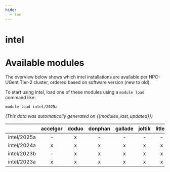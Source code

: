 ```yaml
---
hide:
  - toc
---
```


intel
=====

# Available modules


The overview below shows which intel installations are available per HPC-UGent Tier-2 cluster, ordered based on software version (new to old).

To start using intel, load one of these modules using a `module load` command like:

```shell
module load intel/2025a
```

*(This data was automatically generated on {{modules_last_updated}})*

| |accelgor|doduo|donphan|gallade|joltik|litleo|shinx|
| :---: | :---: | :---: | :---: | :---: | :---: | :---: | :---: |
|intel/2025a|-|x|-|-|-|-|-|
|intel/2024a|x|x|x|x|x|x|x|
|intel/2023b|-|x|x|x|x|x|x|
|intel/2023a|x|x|x|x|x|x|x|
